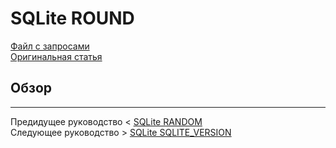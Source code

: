 # SQLite ROUND #########################

[Файл с запросами][querys]   
[Оригинальная статья][origin]

[querys]: ./querys.sql
[origin]: https://www.sqlitetutorial.net/sqlite-functions/sqlite-round/

## Обзор ##############################

---------------------------------------

Предидущее руководство < [SQLite RANDOM][prev]  
Следующее руководство > [SQLite SQLITE_VERSION][next]

[prev]: ../59_Random/translate.md
[next]: ../61_SqliteVersion/translate.md